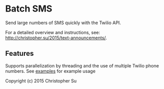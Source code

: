 # Batch SMS
Send large numbers of SMS quickly with the Twilio API. 


For a detailed overview and instructions, see: http://christopher.su/2015/text-announcements/.

## Features
Supports parallelization by threading and the use of multiple Twilio phone numbers. See [examples](https://github.com/csu/batch_sms/tree/master/examples) for example usage

Copyright (c) 2015 Christopher Su
